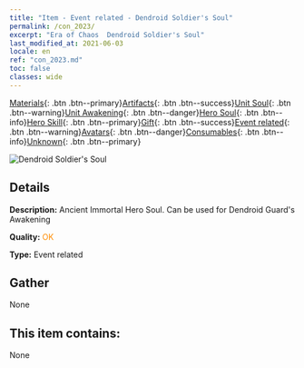 ```yaml
---
title: "Item - Event related - Dendroid Soldier's Soul"
permalink: /con_2023/
excerpt: "Era of Chaos  Dendroid Soldier's Soul"
last_modified_at: 2021-06-03
locale: en
ref: "con_2023.md"
toc: false
classes: wide
---
```

 [Materials](/Items/){: .btn .btn--primary}[Artifacts](/Items/Artifacts/){: .btn .btn--success}[Unit Soul](/Items/UnitSoul/){: .btn .btn--warning}[Unit Awakening](/Items/UnitAwakening/){: .btn .btn--danger}[Hero Soul](/Items/HeroSoul/){: .btn .btn--info}[Hero Skill](/Items/HeroSkill/){: .btn .btn--primary}[Gift](/Items/Gift/){: .btn .btn--success}[Event related](/Items/Events/){: .btn .btn--warning}[Avatars](/Items/Avatars/){: .btn .btn--danger}[Consumables](/Items/Consumables/){: .btn .btn--info}[Unknown](/Items/Unknown/){: .btn .btn--primary}

 ![Dendroid Soldier's Soul](/images/t/juexing_205.png)

## Details
 **Description:** Ancient Immortal Hero Soul. Can be used for Dendroid Guard's Awakening

 **Quality:** <span style="color: #FF8C00">OK</span>

 **Type:** Event related

## Gather

  None

## This item contains:

  None

